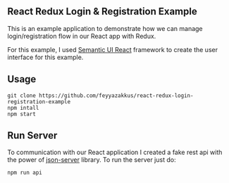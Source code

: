 
## React Redux Login & Registration Example

This is an example application to demonstrate how we can manage login/registration flow in our React app with Redux.

For this example, I used [Semantic UI React](https://github.com/Semantic-Org/Semantic-UI-React) framework to create the user interface for this example.

## Usage
```
git clone https://github.com/feyyazakkus/react-redux-login-registration-example
npm intall
npm start
```
## Run Server
To communication with our React application I created a fake rest api with the power of [json-server](https://github.com/typicode/json-server) library.
To run the server just do:
```
npm run api
```
